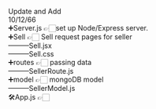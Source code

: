 Update and Add <br>
10/12/66 <br>
➕Server.js  👉🏻set up Node/Express server. <br>
➕Sell 👉🏻 Sell request pages for seller<br> 
———Sell.jsx <br>
———Sell.css  <br>
➕routes 👉🏻 passing data  <br>
———SellerRoute.js <br>
➕model  👉🏻 mongoDB model<br>
———SellerModel.js <br>
🛠️App.js  👉🏻<br>

